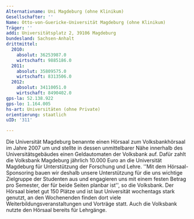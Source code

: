 ```yaml
---
Alternativname: Uni Magdeburg (ohne Klinikum)
Gesellschafter: ''
Name: Otto-von-Guericke-Universität Magdeburg (ohne Klinikum)
Träger: ''
addi: Universitätsplatz 2, 39106 Magdeburg
bundesland: Sachsen-Anhalt
drittmittel:
  2010:
    absolut: 36253987.0
    wirtschaft: 9885186.0
  2011:
    absolut: 35809575.0
    wirtschaft: 8313506.0
  2012:
    absolut: 34110051.0
    wirtschaft: 8490402.0
gps-la: 52.138.922
gps-lo: 1.164.005
hs-art: Universitäten (ohne Private)
orientierung: staatlich
uID: '311'

---
```

Die Universität Magdeburg benannte einen Hörsaal zum Volksbankhörsaal im Jahre 2007 um und stellte in dessen unmittelbarer Nähe innerhalb des Universitätsgebäudes einen Geldautomaten der Volksbank auf. Dafür zahlt die Volksbank Magdeburg jährlich 10.000 Euro an die Universität Magdeburg für Unterstützung der Forschung und Lehre. ''Mit dem Hörsaal-Sponsoring bauen wir deshalb unsere Unterstützung für die uns wichtige Zielgruppe der Studenten aus und engagieren uns mit einem festen Betrag pro Semester, der für beide Seiten planbar ist'', so die Volksbank. Der Hörsaal bietet gut 150 Plätze und ist laut Universität wochentags stark genutzt, an den Wochenenden finden dort viele Weiterbildungsveranstaltungen und Vorträge statt. Auch die Volksbank nutzte den Hörsaal bereits für Lehrgänge.
